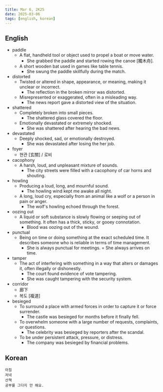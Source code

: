 ```yaml
---
title: Mar 6, 2K25
date: 2025-03-06
tags: [english, korean]
---
```


## English

- paddle
  - A flat, handheld tool or object used to propel a boat or move water.
    - She grabbed the paddle and started rowing the canoe [獨木舟].
  - A short wooden bat used in games like table tennis.
    - She swung the paddle skillfully during the match.
- distorted
  - Twisted or altered in shape, appearance, or meaning, making it unclear or incorrect.
    - The reflection in the broken mirror was distorted.
  - Misrepresented or exaggerated, often in a misleading way.
    - The news report gave a distorted view of the situation.
- shattered
  - Completely broken into small pieces.
    - The shattered glass covered the floor.
  - Emotionally devastated or extremely shocked.
    - She was shattered after hearing the bad news.
- devastated
  - Deeply shocked, sad, or emotionally destroyed.
    - She was devastated after losing the her job.
- foyer
  - 현관 [玄關] / 로비
- cacophony
  - A harsh, loud, and unpleasant mixture of sounds.
    - The city streets were filled with a cacophony of car horns and shouting.
- howling
  - Producing a loud, long, and mournful sound.
    - The howling wind kept me awake all night.
  - A long, loud cry, especially from an animal like a wolf or a person in pain or anger.
    - The wolf's howling echoed through the forest.
- oozing out
  - A liquid or soft substance is slowly flowing or seeping out of something. It often has a thick, sticky, or gooey connotation.
    - Blood was oozing out of the wound.
- punctual
  - Being on time or doing something at the exact scheduled time. It describes someone who is reliable in terms of time management.
    - She is always punctual for meetings. = She always arrives on time.
- tamper
  - The act of interfering with something in a way that alters or damages it, often illegally or dishonestly.
    - The court found evidence of vote tampering.
    - She was caught tampering with the security system.
- corridor
  - 廊下
  - 복도 [複道]
- besieged
  - To surround a place with armed forces in order to capture it or force surrender.
    - The castle was besieged for months before it finally fell.
  - To overwhelm someone with a large number of requests, complaints, or questions.
    - The celebrity was besieged by reporters after the scandal.
  - To be under persistent attack, pressure, or distress.
    - The company was besieged by financial problems.

## Korean

``` kr
아침
저녁
산책
공부를 그다지 안 해요.
```